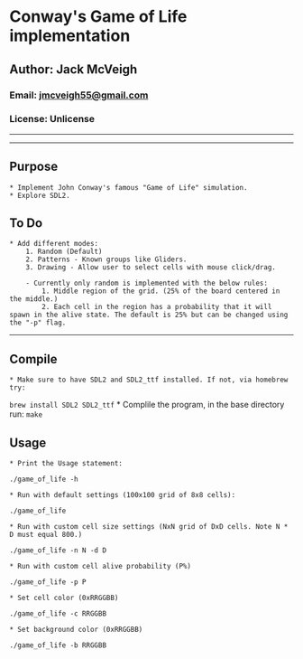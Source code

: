 # Conway's Game of Life implementation
## Author: Jack McVeigh
### Email: <jmcveigh55@gmail.com>
### License: Unlicense
---
---
## Purpose
	* Implement John Conway's famous "Game of Life" simulation.
	* Explore SDL2.

## To Do
	* Add different modes:
		1. Random (Default)
		2. Patterns - Known groups like Gliders.
		3. Drawing - Allow user to select cells with mouse click/drag.

		- Currently only random is implemented with the below rules:
			1. Middle region of the grid. (25% of the board centered in the middle.)
			2. Each cell in the region has a probability that it will spawn in the alive state. The default is 25% but can be changed using the "-p" flag.

---

## Compile
	* Make sure to have SDL2 and SDL2_ttf installed. If not, via homebrew try:
`brew install SDL2 SDL2_ttf`
	* Complile the program, in the base directory run:
`make`

## Usage
	* Print the Usage statement:
`./game_of_life -h`

	* Run with default settings (100x100 grid of 8x8 cells):
`./game_of_life`

	* Run with custom cell size settings (NxN grid of DxD cells. Note N * D must equal 800.)
`./game_of_life -n N -d D`

	* Run with custom cell alive probability (P%)
`./game_of_life -p P`

	* Set cell color (0xRRGGBB)
`./game_of_life -c RRGGBB`

	* Set background color (0xRRGGBB)
`./game_of_life -b RRGGBB`
